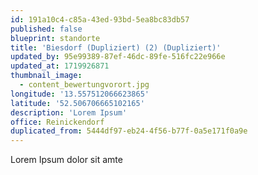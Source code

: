 ```yaml
---
id: 191a10c4-c85a-43ed-93bd-5ea8bc83db57
published: false
blueprint: standorte
title: 'Biesdorf (Dupliziert) (2) (Dupliziert)'
updated_by: 95e99389-87ef-46dc-89fe-516fc22e966e
updated_at: 1719926871
thumbnail_image:
  - content_bewertungvorort.jpg
longitude: '13.557512066623865'
latitude: '52.506706665102165'
description: 'Lorem Ipsum'
office: Reinickendorf
duplicated_from: 5444df97-eb24-4f56-b77f-0a5e171f0a9e
---
```

Lorem Ipsum dolor sit amte